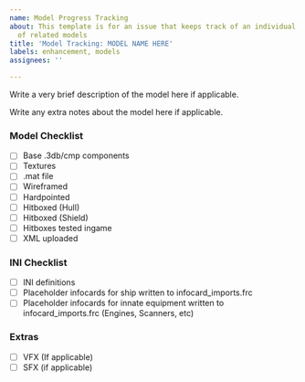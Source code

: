 ```yaml
---
name: Model Progress Tracking
about: This template is for an issue that keeps track of an individual model/collection
  of related models
title: 'Model Tracking: MODEL NAME HERE'
labels: enhancement, models
assignees: ''

---
```


Write a very brief description of the model here if applicable.

Write any extra notes about the model here if applicable.

### Model Checklist

- [ ] Base .3db/cmp components
- [ ] Textures
- [ ] .mat file
- [ ] Wireframed
- [ ] Hardpointed
- [ ] Hitboxed (Hull)
- [ ] Hitboxed (Shield)
- [ ] Hitboxes tested ingame
- [ ] XML uploaded

### INI Checklist

- [ ] INI definitions
- [ ] Placeholder infocards for ship written to infocard_imports.frc
- [ ] Placeholder infocards for innate equipment written to infocard_imports.frc (Engines, Scanners, etc)

### Extras

- [ ] VFX (If applicable)
- [ ] SFX (if applicable)
